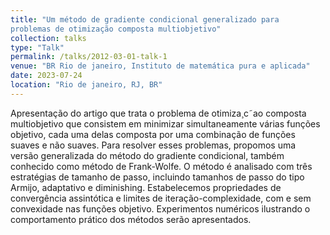 ```yaml
---
title: "Um método de gradiente condicional generalizado para
problemas de otimização composta multiobjetivo"
collection: talks
type: "Talk"
permalink: /talks/2012-03-01-talk-1
venue: "BR Rio de janeiro, Instituto de matemática pura e aplicada"
date: 2023-07-24
location: "Rio de janeiro, RJ, BR"
---
```


Apresentação do artigo que trata o problema de otimiza¸c˜ao composta multiobjetivo que consistem em minimizar simultaneamente
várias funções objetivo, cada uma delas composta por uma combinação de funções suaves e não suaves. Para resolver esses problemas, propomos uma versão generalizada do método do gradiente
condicional, também conhecido como método de Frank-Wolfe. O
método é analisado com três estratégias de tamanho de passo, incluindo tamanhos de passo do tipo Armijo, adaptativo e diminishing.
Estabelecemos propriedades de convergência assintótica e limites de
iteração-complexidade, com e sem convexidade nas funções objetivo. Experimentos numéricos ilustrando o comportamento prático
dos métodos serão apresentados.
